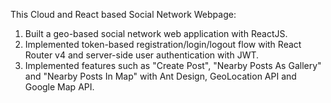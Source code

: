 This Cloud and React based Social Network Webpage:
1. Built a geo-based social network web application with ReactJS.
2. Implemented token-based registration/login/logout flow with React Router v4 and server-side user authentication with JWT.
3. Implemented features such as "Create Post", "Nearby Posts As Gallery" and "Nearby Posts In Map" with Ant Design,
GeoLocation API and Google Map API.
